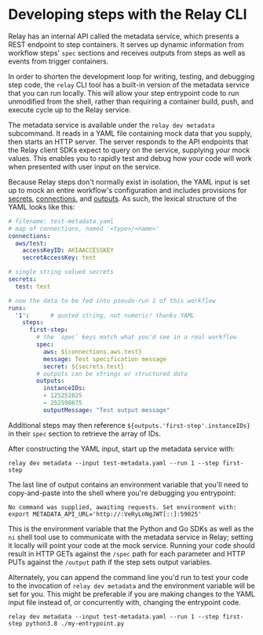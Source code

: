 # Developing steps with the Relay CLI

Relay has an internal API called the metadata service, which presents a REST endpoint to step containers. It serves up dynamic information from workflow steps' `spec` sections and receives outputs from steps as well as events from trigger containers.

In order to shorten the development loop for writing, testing, and debugging step code, the `relay` CLI tool has a built-in version of the metadata service that you can run locally. This will allow your step entrypoint code to run unmodified from the shell, rather than requiring a container build, push, and execute cycle up to the Relay service.

The metadata service is available under the `relay dev metadata` subcommand. It reads in a YAML file containing mock data that you supply, then starts an HTTP server. The server responds to the API endpoints that the Relay client SDKs expect to query on the service, supplying your mock values. This enables you to rapidly test and debug how your code will work when presented with user input on the service.

Because Relay steps don't normally exist in isolation, the YAML input is set up to mock an entire workflow's configuration and includes provisions for [secrets](https://relay.sh/docs/using-workflows/managing-secrets/), [connections](https://relay.sh/docs/using-workflows/managing-connections/), and [outputs](https://relay.sh/docs/using-workflows/passing-data-into-workflow-steps). As such, the lexical structure of the YAML looks like this:

```yaml
# filename: test-metadata.yaml
# map of connections, named '<type>/<name>'
connections:
  aws/test:
    accessKeyID: AKIAACCESSKEY
    secretAccessKey: test

# single string valued secrets
secrets:
  test: test

# now the data to be fed into pseudo-run 1 of this workflow
runs:
  '1':      # quoted string, not numeric! thanks YAML
    steps:
      first-step:
        # the `spec` keys match what you'd see in a real workflow
        spec:
          aws: ${connections.aws.test}
          message: Test specification message
          secret: ${secrets.test}
        # outputs can be strings or structured data
        outputs:
          instanceIDs:
          - 125252025
          - 252598675
          outputMessage: "Test output message"
```

Additional steps may then reference `${outputs.'first-step'.instanceIDs}` in their `spec` section to retrieve the array of IDs.

After constructing the YAML input, start up the metadata service with:

```
relay dev metadata --input test-metadata.yaml --run 1 --step first-step
```

The last line of output contains an environment variable that you'll need to copy-and-paste into the shell where you're debugging you entrypoint:

```
No command was supplied, awaiting requests. Set environment with:
export METADATA_API_URL='http://:VeRyLoNgJWT[::]:59025'
```

This is the environment variable that the Python and Go SDKs as well as the `ni` shell tool use to communicate with the metadata service in Relay; setting it locally will point your code at the mock service. Running your code should result in HTTP GETs against the `/spec` path for each parameter and HTTP PUTs against the `/output` path if the step sets output variables.

Alternately, you can append the command line you'd run to test your code to the invocation of `relay dev metadata` and the environment variable will be set for you. This might be preferable if you are making changes to the YAML input file instead of, or concurrently with, changing the entrypoint code.

```
relay dev metadata --input test-metadata.yaml --run 1 --step first-step python3.8 ./my-entrypoint.py
```
